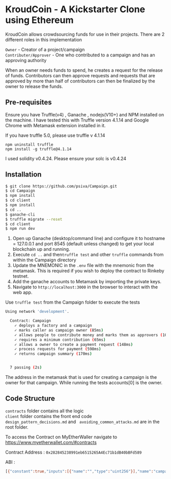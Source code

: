 # KroudCoin -  A Kickstarter Clone using Ethereum

KroudCoin allows crowdsourcing funds for use in their projects. There are 2 different roles in this implementation

`Owner` - Creator of a project/campaign \
`Contributer/Approver` - One who contributed to a campaign and has an approving authority

When an owner needs funds to spend, he creates a request for the release of funds. Contributors can then
approve requests and requests that are approved by more than half of contributors can then be finalized
by the owner to release the funds.

## Pre-requisites

Ensure you have Truffle(v4) , Ganache , nodejs(V10+) and NPM installed on the machine. I have tested this with Truffle version 4.1.14 and Google Chrome with Metamask extension installed in it. 

If you have truffle 5.0, please use truffle v 4.1.14

`npm uninstall truffle` \
`npm install -g truffle@4.1.14`

I used solidity v0.4.24. Please ensure your solc is v0.4.24

## Installation
```sh
$ git clone https://github.com/psiva/Campaign.git
$ cd Campaign
$ npm install
$ cd client
$ npm install
$ cd .. 
$ ganache-cli
$ truffle migrate --reset
$ cd client
$ npm run dev
```

1. Open up Ganache (desktop/command line) and configure it to hostname = 127.0.0.1 and port 8545 (default unless changed) to get your local blockchain up and running.
2. Execute `cd ..` and then`truffle test` and other `truffle` commands from within the Campaign directory
3. Update the MNEMONIC in the `.env` file with the mnemonic from the metamask. This is required if you wish to deploy the contract to Rinkeby testnet.
4. Add the ganache accounts to Metamask by importing the private keys.
5. Navigate to `http://localhost:3000` in the browser to interact with the web app.

Use `truffle test` from the Campaign folder to execute the tests
```sh
Using network 'development'.

  Contract: Campaign
    ✓ deploys a factory and a campaign
    ✓ marks caller as campaign owner (85ms)
    ✓ allows people to contribute money and marks them as approvers (108ms)
    ✓ requires a minimum contribution (65ms)
    ✓ allows a owner to create a payment request (148ms)
    ✓ process requests for payment (598ms)
    ✓ returns campaign summary (170ms)


  7 passing (2s)
```
The address in the metamask that is used for creating a campaign is the owner for that campaign. While running the tests accounts[0] is the owner.


## Code Structure

`contracts` folder contains all the logic \
`client` folder contains the front end code \
`design_pattern_decisions.md` and ` avoiding_common_attacks.md` are in the root folder.

To access the Contract on MyEtherWaller navigate to https://www.myetherwallet.com/#contracts 

Contract Address  : `0x282845238991eb6515265A4Ec71b1dB40bBFd589` 

ABI :
``` sh
[{"constant":true,"inputs":[{"name":"","type":"uint256"}],"name":"campaigns","outputs":[{"name":"","type":"address"}],"payable":false,"stateMutability":"view","type":"function"},{"constant":false,"inputs":[{"name":"minimumContribution","type":"uint256"},{"name":"imgHash","type":"string"}],"name":"createCampaign","outputs":[],"payable":false,"stateMutability":"nonpayable","type":"function"},{"constant":true,"inputs":[],"name":"getDeployedCampaigns","outputs":[{"name":"","type":"address[]"}],"payable":false,"stateMutability":"view","type":"function"}]
```